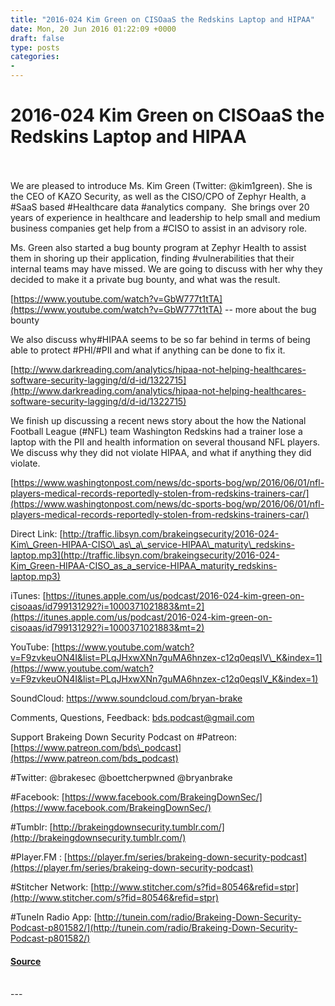 ```yaml
---
title: "2016-024 Kim Green on CISOaaS the Redskins Laptop and HIPAA"
date: Mon, 20 Jun 2016 01:22:09 +0000
draft: false
type: posts
categories: 
- 
---
```

# 2016-024 Kim Green on CISOaaS the Redskins Laptop and HIPAA

<br/>

<br/>
We are pleased to introduce Ms. Kim Green (Twitter: @kim1green). She is the CEO of KAZO Security, as well as the CISO/CPO of Zephyr Health, a #SaaS based #Healthcare data #analytics company.  She brings over 20 years of experience in healthcare and leadership to help small and medium business companies get help from a #CISO to assist in an advisory role.

Ms. Green also started a bug bounty program at Zephyr Health to assist them in shoring up their application, finding #vulnerabilities that their internal teams may have missed. We are going to discuss with her why they decided to make it a private bug bounty, and what was the result.

[https://www.youtube.com/watch?v=GbW777t1tTA](https://www.youtube.com/watch?v=GbW777t1tTA) -- more about the bug bounty

We also discuss why#HIPAA seems to be so far behind in terms of being able to protect #PHI/#PII and what if anything can be done to fix it. 

[http://www.darkreading.com/analytics/hipaa-not-helping-healthcares-software-security-lagging/d/d-id/1322715](http://www.darkreading.com/analytics/hipaa-not-helping-healthcares-software-security-lagging/d/d-id/1322715)

We finish up discussing a recent news story about the how the National Football League (#NFL) team Washington Redskins had a trainer lose a laptop with the PII and health information on several thousand NFL players. We discuss why they did not violate HIPAA, and what if anything they did violate.

[https://www.washingtonpost.com/news/dc-sports-bog/wp/2016/06/01/nfl-players-medical-records-reportedly-stolen-from-redskins-trainers-car/](https://www.washingtonpost.com/news/dc-sports-bog/wp/2016/06/01/nfl-players-medical-records-reportedly-stolen-from-redskins-trainers-car/)

Direct Link: [http://traffic.libsyn.com/brakeingsecurity/2016-024-Kim\_Green-HIPAA-CISO\_as\_a\_service-HIPAA\_maturity\_redskins-laptop.mp3](http://traffic.libsyn.com/brakeingsecurity/2016-024-Kim_Green-HIPAA-CISO_as_a_service-HIPAA_maturity_redskins-laptop.mp3)

iTunes: [https://itunes.apple.com/us/podcast/2016-024-kim-green-on-cisoaas/id799131292?i=1000371021883&mt=2](https://itunes.apple.com/us/podcast/2016-024-kim-green-on-cisoaas/id799131292?i=1000371021883&mt=2)

YouTube: [https://www.youtube.com/watch?v=F9zvkeuON4I&list=PLqJHxwXNn7guMA6hnzex-c12q0eqsIV\_K&index=1](https://www.youtube.com/watch?v=F9zvkeuON4I&list=PLqJHxwXNn7guMA6hnzex-c12q0eqsIV_K&index=1)

SoundCloud: https://www.soundcloud.com/bryan-brake

Comments, Questions, Feedback: [bds.podcast@gmail.com](mailto:bds.podcast@gmail.com)

Support Brakeing Down Security Podcast on #Patreon: [https://www.patreon.com/bds\_podcast](https://www.patreon.com/bds_podcast)

#Twitter: @brakesec @boettcherpwned @bryanbrake

#Facebook: [https://www.facebook.com/BrakeingDownSec/](https://www.facebook.com/BrakeingDownSec/)

#Tumblr: [http://brakeingdownsecurity.tumblr.com/](http://brakeingdownsecurity.tumblr.com/)

#Player.FM : [https://player.fm/series/brakeing-down-security-podcast](https://player.fm/series/brakeing-down-security-podcast)

#Stitcher Network: [http://www.stitcher.com/s?fid=80546&refid=stpr](http://www.stitcher.com/s?fid=80546&refid=stpr)

#TuneIn Radio App: [http://tunein.com/radio/Brakeing-Down-Security-Podcast-p801582/](http://tunein.com/radio/Brakeing-Down-Security-Podcast-p801582/)

#### [Source](http://brakeingsecurity.com/2016-024-kim-green-ciso-as-a-service-redskins-laptop-and-hipaa)

<br/>
---
